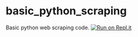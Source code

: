 # basic_python_scraping
Basic python web scraping code.
[![Run on Repl.it](https://replit.com/badge/github/LeoZhii/basic_python_scraping)](https://replit.com/new/github/LeoZhii/basic_python_scraping)
